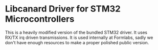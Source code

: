 # Libcanard Driver for STM32 Microcontrollers

This is a heavily modified version of the bundled STM32 driver. It uses RX/TX irq driven transmissions.
It is used internally at Formlabs, sadly we don't have enough resources to make a proper polished public version.


